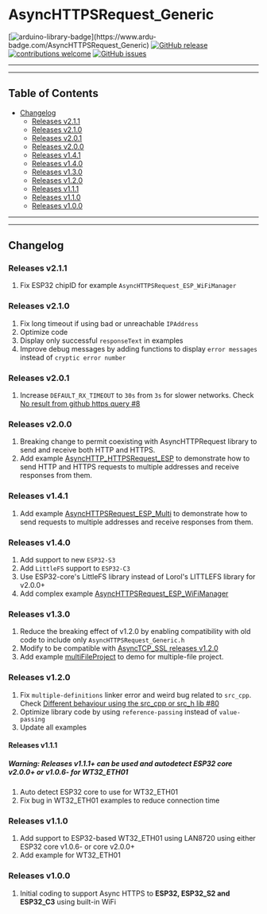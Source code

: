 # AsyncHTTPSRequest_Generic

[![arduino-library-badge](https://www.ardu-badge.com/badge/AsyncHTTPSRequest_Generic.svg?)](https://www.ardu-badge.com/AsyncHTTPSRequest_Generic)
[![GitHub release](https://img.shields.io/github/release/khoih-prog/AsyncHTTPSRequest_Generic.svg)](https://github.com/khoih-prog/AsyncHTTPSRequest_Generic/releases)
[![contributions welcome](https://img.shields.io/badge/contributions-welcome-brightgreen.svg?style=flat)](#Contributing)
[![GitHub issues](https://img.shields.io/github/issues/khoih-prog/AsyncHTTPSRequest_Generic.svg)](http://github.com/khoih-prog/AsyncHTTPSRequest_Generic/issues)

---
---

## Table of Contents

* [Changelog](#changelog)
  * [Releases v2.1.1](#releases-v211)
  * [Releases v2.1.0](#releases-v210)
  * [Releases v2.0.1](#releases-v201)
  * [Releases v2.0.0](#releases-v200)
  * [Releases v1.4.1](#releases-v141)
  * [Releases v1.4.0](#releases-v140)
  * [Releases v1.3.0](#releases-v130)
  * [Releases v1.2.0](#releases-v120)
  * [Releases v1.1.1](#releases-v111)
  * [Releases v1.1.0](#releases-v110)
  * [Releases v1.0.0](#releases-v100)

---
---


## Changelog

### Releases v2.1.1

1. Fix ESP32 chipID for example `AsyncHTTPSRequest_ESP_WiFiManager`

### Releases v2.1.0

1. Fix long timeout if using bad or unreachable `IPAddress`
2. Optimize code
3. Display only successful `responseText` in examples
4. Improve debug messages by adding functions to display `error messages` instead of `cryptic error number`

### Releases v2.0.1

1. Increase `DEFAULT_RX_TIMEOUT` to `30s` from `3s` for slower networks. Check [No result from github https query #8](https://github.com/khoih-prog/AsyncHTTPSRequest_Generic/issues/8)


### Releases v2.0.0

1. Breaking change to permit coexisting with AsyncHTTPRequest library to send and receive both HTTP and HTTPS.
2. Add example [AsyncHTTP_HTTPSRequest_ESP](https://github.com/khoih-prog/AsyncHTTPSRequest_Generic/tree/main/examples/AsyncHTTP_HTTPSRequest_ESP) to demonstrate how to send HTTP and HTTPS requests to multiple addresses and receive responses from them.

### Releases v1.4.1

1. Add example [AsyncHTTPSRequest_ESP_Multi](https://github.com/khoih-prog/AsyncHTTPSRequest_Generic/tree/main/examples/AsyncHTTPSRequest_ESP_Multi) to demonstrate how to send requests to multiple addresses and receive responses from them.


### Releases v1.4.0

1. Add support to new `ESP32-S3` 
2. Add `LittleFS` support to `ESP32-C3`
3. Use ESP32-core's LittleFS library instead of Lorol's LITTLEFS library for v2.0.0+
4. Add complex example [AsyncHTTPSRequest_ESP_WiFiManager](examples/AsyncHTTPSRequest_ESP_WiFiManager)

### Releases v1.3.0

1. Reduce the breaking effect of v1.2.0 by enabling compatibility with old code to include only `AsyncHTTPSRequest_Generic.h`
2. Modify to be compatible with [AsyncTCP_SSL releases v1.2.0](https://github.com/khoih-prog/AsyncTCP_SSL/releases/tag/v1.2.0)
3. Add example [multiFileProject](examples/multiFileProject) to demo for multiple-file project.

### Releases v1.2.0

1. Fix `multiple-definitions` linker error and weird bug related to `src_cpp`. Check [Different behaviour using the src_cpp or src_h lib #80](https://github.com/khoih-prog/ESPAsync_WiFiManager/discussions/80)
2. Optimize library code by using `reference-passing` instead of `value-passing`
3. Update all examples

#### Releases v1.1.1

##### Warning: Releases v1.1.1+ can be used and autodetect ESP32 core v2.0.0+ or v1.0.6- for WT32_ETH01

1. Auto detect ESP32 core to use for WT32_ETH01
2. Fix bug in WT32_ETH01 examples to reduce connection time

### Releases v1.1.0

1. Add support to ESP32-based WT32_ETH01 using LAN8720 using either ESP32 core v1.0.6- or core v2.0.0+
2. Add example for WT32_ETH01

### Releases v1.0.0

1. Initial coding to support Async HTTPS to **ESP32, ESP32_S2 and ESP32_C3** using built-in WiFi


